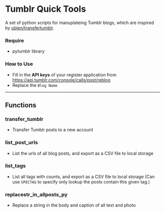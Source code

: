 Tumblr Quick Tools
===

A set of python scripts for manuplateing Tumblr blogs, which are inspired by [ubien/transfertumblr](https://github.com/ubien/transfertumblr).

### Require
- pytumblr library

### How to Use
- Fill in the **API keys** of your register application from https://api.tumblr.com/console/calls/post/reblog
- Replace the `Blog Name`

* * *

## Functions

### transfer_tumblr
- Transfer Tumblr posts to a new account

### list_post_urls
- List the urls of all blog posts, and export as a CSV file to local storage

### list_tags
- List all tags with counts, and export as a CSV file to local storage (Can use `SPECTAG` to specify only lookup the posts contain this given tag.)

### replacestr_in_allposts_py
- Replace a string in the body and caption of all text and photo